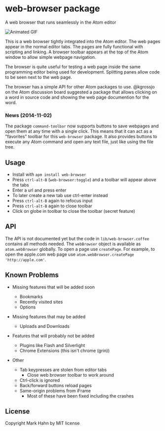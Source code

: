 # web-browser package

A web browser that runs seamlessly in the Atom editor

![Animated GIF](https://github.com/mark-hahn/web-browser/blob/master/screenshots/browser.gif?raw=true)

This is a web browser tightly integrated into the Atom editor.  The web pages appear in the normal editor tabs.  The pages are fully functional with scripting and linking. A browser toolbar appears at the top of the Atom window to allow simple webpage navigation.

The browser is quite useful for testing a web page inside the same programming editor being used for development.  Splitting panes allow code to be seen next to the web page.

The browser has a simple API for other Atom packages to use.  @kgrossjo on the Atom discussion board suggested a package that allows clicking on a word in source code and showing the web page documention for the word.

### News (2014-11-02)

The package `command-toolbar` now supports buttons to save webpages and open them at any time with a single click.  This means that it can act as a "favorites" toolbar for this `web-browser` package.  It also provides buttons to execute any Atom command and open any text file, just like using the file tree.

## Usage
  
- Install with `apm install web-browser`
- Press `ctrl-alt-B` (`web-browser:toggle`) and a toolbar will appear above the tabs
- Enter a url and press enter
- To later create a new tab use ctrl-enter instead
- Press `ctrl-alt-B` again to refocus input
- Press `ctrl-alt-B` again to close toolbar
- Click on globe in toolbar to close the toolbar (secret feature)

## API

The API is not documented yet but the code in `lib/web-browser.coffee` contains all methods needed.  The `webBrowser` object is available as `atom.webBrowser` globally.  To open a page use `createPage`.  For example, to open the apple.com web page use `atom.webBrowser.createPage 'http://apple.com'`.

## Known Problems

- Missing features that will be added soon
  - Bookmarks
  - Recently visited sites
  - Options
  
  
- Missing features that may be added
  - Uploads and Downloads
  
  
- Features that will probably not be added
  - Plugins like Flash and Silverlight
  - Chrome Extensions (this isn't chrome (grin))
  
  
- Other
  - Tab keypresses are stolen from editor tabs
    - Close web browser toolbar to work around
  - Ctrl-click is ignored
  - Back/forward buttons reload pages
  - Same-origin problems from iFrame
    - Most of these have been fixed including the crashes
  
  
## License

Copyright Mark Hahn by MIT license
